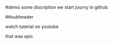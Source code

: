 #demo 
some discription 
we start journy in github

##subheader

watch tuterial on youtube 

that was epic 